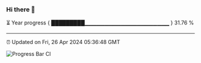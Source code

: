 ### Hi there 👋

⏳ Year progress { █████████▁▁▁▁▁▁▁▁▁▁▁▁▁▁▁▁▁▁▁▁▁ } 31.76 %

---

⏰ Updated on Fri, 26 Apr 2024 05:36:48 GMT

![Progress Bar CI](https://github.com/IshwaranRudhara/GIT-ACTION/workflows/Progress%20Bar%20CI/badge.svg)
